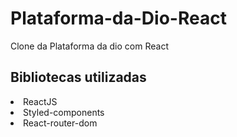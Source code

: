 # Plataforma-da-Dio-React
Clone da Plataforma da dio com React

<h2>Bibliotecas utilizadas</h2>
<li>ReactJS
<li>Styled-components
<li>React-router-dom
